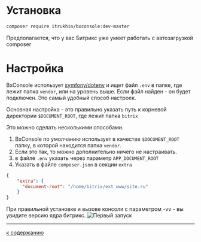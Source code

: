 # Установка
```bash
composer require itrukhin/bxconsole:dev-master
```
Предполагается, что у вас Битрикс уже умеет работать с автозагрузкой composer

# Настройка
BxConsole использует [symfony/dotenv](https://github.com/symfony/dotenv) и ищет файл `.env` в папке,
где лежит папка `vendor`, или на уровень выше. 
Если файл найден - он будет подключен. Это самый удобный способ настроек.

Основная настройка - это правильно указать путь к корневой директории `$DOCUMENT_ROOT`, где лежит папка `bitrix`

Это можно сделать несколькими способами.

1. BxConsole по умолчанию использует в качестве `$DOCUMENT_ROOT` папку, в которой находится папка `vendor`. 
2. Если это так, то можно дополнительно ничего не настраивать.
3. в файле `.env` указать через параметр `APP_DOCUMENT_ROOT`
4. Указать в файле `composer.json` в секции `extra`
```json
{
    "extra": {
      "document-root": "/home/bitrix/ext_www/site.ru"
    }
}
```
При правильной установке и вызове консоли с параметром -vv - вы увидите версию ядра битрикс.
![Первый запуск](https://raw.githubusercontent.com/itrukhin/bxconsole/master/doc/img/first_run.png)

---
[к содержанию](README.md)
